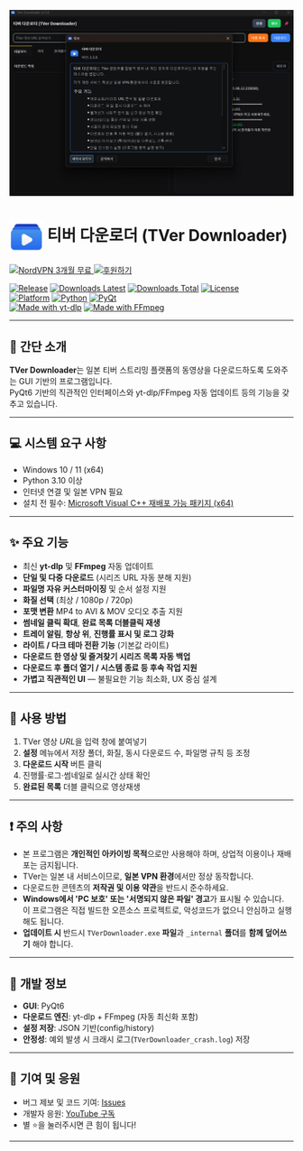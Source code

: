 <p align="center">
  <img src="main.png" alt="TVerDownloader 메인 UI" width="830">
</p>

<h1>
  <img src="./logo.png" alt="TVer Downloader Logo" width="60" style="vertical-align: middle;">
  티버 다운로더 (TVer Downloader)
</h1>

<a href="https://refer-nordvpn.com/RRXwGuSQXTe">
  <img src="https://img.shields.io/badge/NORDVPN-3개월%20무료-0054a6?style=for-the-badge&logo=nordvpn&logoColor=black&labelColor=white" alt="NordVPN 3개월 무료">
</a>
<a href="https://toon.at/donate/deuxdoom">
  <img src="https://img.shields.io/badge/후원하기-투네이션-ff69b4?style=for-the-badge&logo=githubsponsors" alt="후원하기">
</a>

[![Release](https://img.shields.io/github/release/deuxdoom/TVerDownloader?logo=github&style=flat&label=RELEASE)](https://github.com/deuxdoom/TVerDownloader/releases/latest)
[![Downloads Latest](https://img.shields.io/github/downloads/deuxdoom/TVerDownloader/latest/total?logo=github&style=flat&label=DOWNLOADS@LATEST)](https://github.com/deuxdoom/TVerDownloader/releases/latest)
[![Downloads Total](https://img.shields.io/github/downloads/deuxdoom/TVerDownloader/total?logo=github&style=flat&label=DOWNLOADS)](https://github.com/deuxdoom/TVerDownloader/releases)
[![License](https://img.shields.io/badge/LICENSE-MIT-yellow?style=flat)](https://opensource.org/licenses/MIT)<br>
[![Platform](https://img.shields.io/badge/PLATFORM-WINDOWS%20X64-blue?style=flat&logo=windows)](https://github.com/deuxdoom/TVerDownloader)
[![Python](https://img.shields.io/badge/PYTHON-3.10%2B-blue?style=flat&logo=python)](https://www.python.org/)
[![PyQt](https://img.shields.io/badge/PYQT-6-green?style=flat)](https://pypi.org/project/PyQt6/)<br>
[![Made with yt-dlp](https://img.shields.io/badge/made%20with-yt--dlp-orange?style=plastic)](https://github.com/yt-dlp/yt-dlp)
[![Made with FFmpeg](https://img.shields.io/badge/made%20with-FFmpeg-black?style=plastic&logo=ffmpeg)](https://ffmpeg.org/)


---

## 📜 간단 소개

**TVer Downloader**는 일본 티버 스트리밍 플랫폼의 동영상을 다운로드하도록 도와주는 GUI 기반의 프로그램입니다.  
PyQt6 기반의 직관적인 인터페이스와 yt-dlp/FFmpeg 자동 업데이트 등의 기능을 갖추고 있습니다.

---

## 💻 시스템 요구 사항

- Windows 10 / 11 (x64)
- Python 3.10 이상
- 인터넷 연결 및 일본 VPN 필요
- 설치 전 필수: [Microsoft Visual C++ 재배포 가능 패키지 (x64)](https://aka.ms/vs/17/release/vc_redist.x64.exe)

---

## ✨ 주요 기능

- 최신 **yt-dlp** 및 **FFmpeg** 자동 업데이트
- **단일 및 다중 다운로드** (시리즈 URL 자동 분해 지원)
- **파일명 자유 커스터마이징** 및 순서 설정 지원
- **화질 선택** (최상 / 1080p / 720p)
- **포맷 변환** MP4 to AVI & MOV 오디오 추출 지원
- **썸네일 클릭 확대**, **완료 목록 더블클릭 재생**
- **트레이 알림**, **항상 위**, **진행률 표시 및 로그 강화**
- **라이트 / 다크 테마 전환 기능** (기본값 라이트)
- **다운로드 한 영상 및 즐겨찾기 시리즈 목록 자동 백업**
- **다운로드 후 폴더 열기 / 시스템 종료 등 후속 작업 지원**
- **가볍고 직관적인 UI** — 불필요한 기능 최소화, UX 중심 설계

---

## 🚀 사용 방법

1. TVer 영상 *URL*을 입력 창에 붙여넣기
2. **설정** 메뉴에서 저장 폴더, 화질, 동시 다운로드 수, 파일명 규칙 등 조정
3. **다운로드 시작** 버튼 클릭
4. 진행률·로그·썸네일로 실시간 상태 확인
5. **완료된 목록** 더블 클릭으로 영상재생

---

## ❗ 주의 사항

- 본 프로그램은 **개인적인 아카이빙 목적**으로만 사용해야 하며, 상업적 이용이나 재배포는 금지됩니다.
- TVer는 일본 내 서비스이므로, **일본 VPN 환경**에서만 정상 동작합니다.
- 다운로드한 콘텐츠의 **저작권 및 이용 약관**을 반드시 준수하세요.
- **Windows에서 'PC 보호' 또는 '서명되지 않은 파일' 경고**가 표시될 수 있습니다.  
  이 프로그램은 직접 빌드한 오픈소스 프로젝트로, 악성코드가 없으니 안심하고 실행해도 됩니다.
- **업데이트 시** 반드시 `TVerDownloader.exe` **파일**과 `_internal` **폴더**를 **함께 덮어쓰기** 해야 합니다.

---

## 🔧 개발 정보

- **GUI**: PyQt6  
- **다운로드 엔진**: yt-dlp + FFmpeg (자동 최신화 포함)  
- **설정 저장**: JSON 기반(config/history)  
- **안정성**: 예외 발생 시 크래시 로그(`TVerDownloader_crash.log`) 저장

---

## 🤝 기여 및 응원

- 버그 제보 및 코드 기여: [Issues](https://github.com/deuxdoom/TVerDownloader/issues)  
- 개발자 응원: [YouTube 구독](https://www.youtube.com/@LE_SSERAFIM?sub_confirmation=1)  
- 별 ⭐을 눌러주시면 큰 힘이 됩니다!

---

